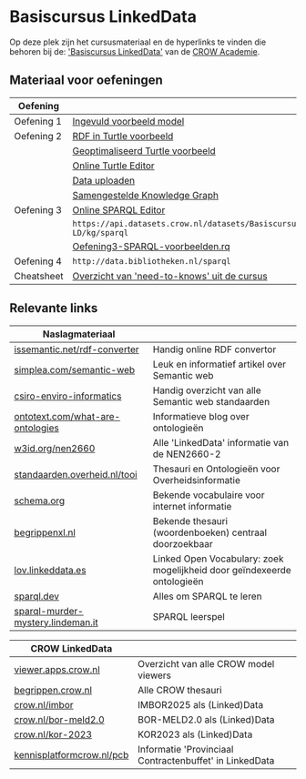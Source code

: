 # Basiscursus LinkedData

Op deze plek zijn het cursusmateriaal en de hyperlinks te vinden die behoren bij de: ['Basiscursus LinkedData'][opleiding] van de [CROW Academie][academie].

## Materiaal voor oefeningen

| Oefening   |                                                                  |
| ---------- | ---------------------------------------------------------------- |
| Oefening 1 | [Ingevuld voorbeeld model][oefening1]                            |
| Oefening 2 | [RDF in Turtle voorbeeld][oefening2.1]                           |
|            | [Geoptimaliseerd Turtle voorbeeld][oefening2.2]                  |
|            | [Online Turtle Editor][turtle-web-editor]                        |
|            | [Data uploaden][upload]                                          |
|            | [Samengestelde Knowledge Graph][graaf-verkenner]                 |
| Oefening 3 | [Online SPARQL Editor][yasgui]                                   |
|            | `https://api.datasets.crow.nl/datasets/Basiscursus-LD/kg/sparql` |
| | [Oefening3-SPARQL-voorbeelden.rq](https://github.com/Stichting-CROW/basiscursus-linkeddata/blob/main/Oefeningen/Oefening3-SPARQL-voorbeelden.rq) |
| Oefening 4 | `http://data.bibliotheken.nl/sparql`                             |
| Cheatsheet | [Overzicht van 'need-to-knows' uit de cursus][cheatsheet]        |

[turtle-web-editor]: https://felixlohmeier.github.io/turtle-web-editor/
[yasgui]: https://yasgui.triply.cc/
[oefening1]: https://raw.githubusercontent.com/Stichting-CROW/basiscursus-linkeddata/refs/heads/main/Oefeningen/Oefening1-voorbeeld.txt
[oefening2.1]: https://raw.githubusercontent.com/Stichting-CROW/basiscursus-linkeddata/refs/heads/main/Oefeningen/Oefening2.1-voorbeeld.ttl
[oefening2.2]: https://raw.githubusercontent.com/Stichting-CROW/basiscursus-linkeddata/refs/heads/main/Oefeningen/Oefening2.2-voorbeeld.ttl
[cheatsheet]: https://docs.crow.nl/basiscursus-linkeddata/cheatsheet
[upload]: https://docs.crow.nl/basiscursus-linkeddata-upload/
[graaf-verkenner]: https://docs.crow.nl/graph/basiscursus-linkeddata/

## Relevante links

| Naslagmateriaal                                                        |                                                                         |
| ---------------------------------------------------------------------- | ----------------------------------------------------------------------- |
| [issemantic.net/rdf-converter][issemantic.net/rdf-converter]           | Handig online RDF convertor                                             |
| [simplea.com/semantic-web][simplea.com/semantic-web]                   | Leuk en informatief artikel over Semantic web                           |
| [csiro-enviro-informatics][csiro-enviro-informatics]                   | Handig overzicht van alle Semantic web standaarden                      |
| [ontotext.com/what-are-ontologies][ontotext.com/what-are-ontologies]   | Informatieve blog over ontologieën                                      |
| [w3id.org/nen2660][w3id.org/nen2660]                                   | Alle 'LinkedData' informatie van de NEN2660-2                           |
| [standaarden.overheid.nl/tooi][standaarden.overheid.nl/tooi]           | Thesauri en Ontologieën voor Overheidsinformatie                        |
| [schema.org][schema.org]                                               | Bekende vocabulaire voor internet informatie                            |
| [begrippenxl.nl][begrippenxl.nl]                                       | Bekende thesauri (woordenboeken) centraal doorzoekbaar                  |
| [lov.linkeddata.es][lov.linkeddata.es]                                 | Linked Open Vocabulary: zoek mogelijkheid door geïndexeerde ontologieën |
| [sparql.dev][sparql.dev]                                               | Alles om SPARQL te leren                                                |
| [sparql-murder-mystery.lindeman.it][sparql-murder-mystery.lindeman.it] | SPARQL leerspel                                                         |

[issemantic.net/rdf-converter]: https://issemantic.net/rdf-converter
[simplea.com/semantic-web]: https://simplea.com/Articles/semantic-web
[csiro-enviro-informatics]: https://csiro-enviro-informatics.github.io/info-engineering/standards.html
[ontotext.com/what-are-ontologies]: https://www.ontotext.com/knowledgehub/fundamentals/what-are-ontologies/
[w3id.org/nen2660]: https://w3id.org/nen2660/
[standaarden.overheid.nl/tooi]: https://standaarden.overheid.nl/tooi
[schema.org]: https://schema.org/
[begrippenxl.nl]: https://begrippenxl.nl
[lov.linkeddata.es]: https://lov.linkeddata.es
[sparql.dev]: https://sparql.dev/
[sparql-murder-mystery.lindeman.it]: https://sparql-murder-mystery.lindeman.it/

| CROW LinkedData                                        |                                                         |
| ------------------------------------------------------ | ------------------------------------------------------- |
| [viewer.apps.crow.nl][viewer.apps.crow.nl]             | Overzicht van alle CROW model viewers                   |
| [begrippen.crow.nl][begrippen.crow.nl]                 | Alle CROW thesauri                                      |
| [crow.nl/imbor][crow.nl/imbor]                         | IMBOR2025 als (Linked)Data                              |
| [crow.nl/bor-meld2.0][crow.nl/bor-meld2.0]             | BOR-MELD2.0 als (Linked)Data                            |
| [crow.nl/kor-2023][crow.nl/kor-2023]                   | KOR2023 als (Linked)Data                                |
| [kennisplatformcrow.nl/pcb][kennisplatformcrow.nl/pcb] | Informatie 'Provinciaal Contractenbuffet' in LinkedData |

[viewer.apps.crow.nl]: https://viewer.apps.crow.nl/
[begrippen.crow.nl]: https://begrippen.crow.nl
[crow.nl/imbor]: https://www.crow.nl/kennisproducten/imbor/
[crow.nl/bor-meld2.0]: https://www.crow.nl/kennisproducten/bor-meld-20/
[crow.nl/kor-2023]: https://www.crow.nl/kennisproducten/kwaliteitscatalogus-openbare-ruimte-2023/
[kennisplatformcrow.nl/pcb]: https://www.kennisplatformcrow.nl/provinciaal-contractenbuffet/provinciaal-contractenbuffet/gepubliceerde-eisensets-gebruiken-in-pcb-contract
[opleiding]: https://crow.opleidingsportaal.nl/cursussen/basiscursus-linked-data
[academie]: https://www.crow.nl/cursussen/
